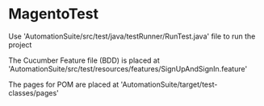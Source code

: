 # MagentoTest

Use 'AutomationSuite/src/test/java/testRunner/RunTest.java' file to run the project

The Cucumber Feature file (BDD) is placed at 'AutomationSuite/src/test/resources/features/SignUpAndSignIn.feature'

The pages for POM are placed at 'AutomationSuite/target/test-classes/pages'
